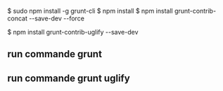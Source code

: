 

 $ sudo npm install -g grunt-cli
 $ npm install
 $ npm install grunt-contrib-concat --save-dev   --force

 $ npm install grunt-contrib-uglify --save-dev

## run commande grunt


## run commande grunt uglify